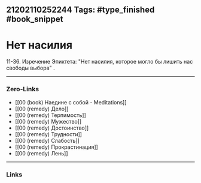 21202110252244
Tags: #type_finished #book_snippet 
---
# Нет насилия

 11-36. Изречение Эпиктета: "Нет насилия, которое могло бы лишить нас свободы выбора"  .

---
### Zero-Links
 - [[00 (book) Наедине с собой - Meditations]]
 - [[00 (remedy) Дело]]
 - [[00 (remedy) Терпимость]]
 - [[00 (remedy) Мужество]]
 - [[00 (remedy) Достоинство]]
 - [[00 (remedy) Трудности]]
 - [[00 (remedy) Слабость]]
 - [[00 (remedy) Прокрастинация]]
 - [[00 (remedy) Лень]]
---
### Links
